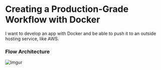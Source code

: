 # Creating a Production-Grade Workflow with Docker

I want to develop an app with Docker and be able to push it to an outside hosting service, like AWS.

### Flow Architecture

![Imgur](https://i.imgur.com/f1sMGEV.png)